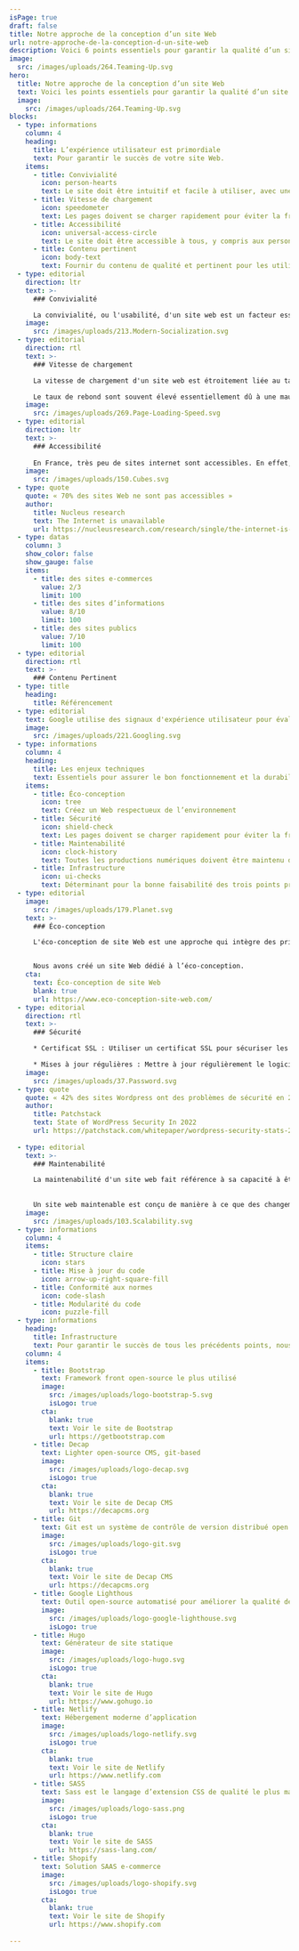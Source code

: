 ```yaml
---
isPage: true
draft: false
title: Notre approche de la conception d’un site Web
url: notre-approche-de-la-conception-d-un-site-web
description: Voici 6 points essentiels pour garantir la qualité d’un site Web dans le temps.
image: 
  src: /images/uploads/264.Teaming-Up.svg
hero:
  title: Notre approche de la conception d’un site Web
  text: Voici les points essentiels pour garantir la qualité d’un site Web dans le temps et son utilisation par les internautes.
  image:
    src: /images/uploads/264.Teaming-Up.svg
blocks:
  - type: informations
    column: 4
    heading:
      title: L’expérience utilisateur est primordiale
      text: Pour garantir le succès de votre site Web.
    items: 
      - title: Convivialité
        icon: person-hearts
        text: Le site doit être intuitif et facile à utiliser, avec une navigation claire et des éléments interactifs bien conçus.
      - title: Vitesse de chargement
        icon: speedometer
        text: Les pages doivent se charger rapidement pour éviter la frustration des utilisateurs. Un temps de chargement lent peut augmenter le taux de rebond.
      - title: Accessibilité
        icon: universal-access-circle
        text: Le site doit être accessible à tous, y compris aux personnes handicapées, en offrant une compatibilité avec les lecteurs d'écran et des fonctionnalités de zoom, entre autres.
      - title: Contenu pertinent
        icon: body-text
        text: Fournir du contenu de qualité et pertinent pour les utilisateurs, en tenant compte de leurs besoins et de leurs attentes.
  - type: editorial
    direction: ltr
    text: >-
      ### Convivialité

      La convivialité, ou l'usabilité, d'un site web est un facteur essentiel pour améliorer l'expérience utilisateur et influencer le classement sur Google. Google accorde de l'importance à la convivialité d'un site, car cela contribue à garantir que les visiteurs trouvent rapidement les informations dont ils ont besoin et bénéficient d'une expérience positive. Cela a un impact direct sur le temps que les visiteurs passent sur un site, ce qui peut influencer le classement dans les résultats de recherche.
    image:
      src: /images/uploads/213.Modern-Socialization.svg
  - type: editorial
    direction: rtl
    text: >-
      ### Vitesse de chargement

      La vitesse de chargement d'un site web est étroitement liée au taux de rebond, car elle a un impact significatif sur l'expérience utilisateur. Les visiteurs ont tendance à quitter un site si les pages mettent trop de temps à se charger, ce qui augmente le taux de rebond. Une vitesse de chargement rapide est donc cruciale pour maintenir un taux de rebond bas, améliorer la satisfaction des utilisateurs et maximiser l'engagement sur le site.

      Le taux de rebond sont souvent élevé essentiellement dû à une mauvaise conception.
    image:
      src: /images/uploads/269.Page-Loading-Speed.svg
  - type: editorial
    direction: ltr
    text: >-
      ### Accessibilité
      
      En France, très peu de sites internet sont accessibles. En effet, 70% du contenu digital est inaccessible aux personnes en situation de handicap. Il peut être, par exemple, difficile d’écouter du contenu audio, de lire ou tout simplement de naviguer facilement sur le site web.
    image: 
      src: /images/uploads/150.Cubes.svg
  - type: quote
    quote: « 70% des sites Web ne sont pas accessibles »
    author:
      title: Nucleus research
      text: The Internet is unavailable
      url: https://nucleusresearch.com/research/single/the-internet-is-unavailable/
  - type: datas
    column: 3
    show_color: false
    show_gauge: false
    items:
      - title: des sites e-commerces
        value: 2/3
        limit: 100
      - title: des sites d’informations
        value: 8/10
        limit: 100
      - title: des sites publics
        value: 7/10
        limit: 100
  - type: editorial
    direction: rtl
    text: >-
      ### Contenu Pertinent
  - type: title
    heading:
      title: Référencement
  - type: editorial
    text: Google utilise des signaux d'expérience utilisateur pour évaluer la convivialité d'un site, y compris le taux de rebond, le temps passé sur le site, et d'autres métriques. L'amélioration de la convivialité de votre site est un moyen efficace d'améliorer son classement dans les résultats de recherche de Google.
    image: 
      src: /images/uploads/221.Googling.svg
  - type: informations
    column: 4
    heading:
      title: Les enjeux techniques
      text: Essentiels pour assurer le bon fonctionnement et la durabilité de votre site Web.
    items: 
      - title: Éco-conception
        icon: tree
        text: Créez un Web respectueux de l’environnement
      - title: Sécurité
        icon: shield-check
        text: Les pages doivent se charger rapidement pour éviter la frustration des utilisateurs. Un temps de chargement lent peut augmenter le taux de rebond.
      - title: Maintenabilité
        icon: clock-history
        text: Toutes les productions numériques doivent être maintenu dans le temps.
      - title: Infrastructure
        icon: ui-checks
        text: Déterminant pour la bonne faisabilité des trois points précédents.
  - type: editorial
    image:
      src: /images/uploads/179.Planet.svg
    text: >-
      ### Éco-conception

      L'éco-conception de site Web est une approche qui intègre des principes de durabilité environnementale dans le processus de conception et de développement des sites internet. Elle vise à réduire l'impact écologique des sites en optimisant l'efficacité énergétique, en minimisant les émissions de carbone et en réduisant la consommation de ressources.


      Nous avons créé un site Web dédié à l’éco-conception.
    cta:
      text: Éco-conception de site Web
      blank: true
      url: https://www.eco-conception-site-web.com/
  - type: editorial
    direction: rtl
    text: >-
      ### Sécurité

      * Certificat SSL : Utiliser un certificat SSL pour sécuriser les connexions entre le navigateur de l'utilisateur et le serveur web, assurant ainsi le chiffrement des données.

      * Mises à jour régulières : Mettre à jour régulièrement le logiciel, y compris le CMS (Content Management System) ou tout autre composant, pour corriger les vulnérabilités de sécurité.
    image: 
      src: /images/uploads/37.Password.svg
  - type: quote
    quote: « 42% des sites Wordpress ont des problèmes de sécurité en 2022 »
    author:
      title: Patchstack
      text: State of WordPress Security In 2022
      url: https://patchstack.com/whitepaper/wordpress-security-stats-2022/
    
  - type: editorial
    text: >-
      ### Maintenabilité

      La maintenabilité d'un site web fait référence à sa capacité à être facilement modifié, mis à jour, et réparé au fil du temps. 
      
      
      Un site web maintenable est conçu de manière à ce que des changements puissent être apportés sans affecter négativement d'autres parties du site, ce qui réduit les coûts et le temps nécessaires pour les mises à jour et les réparations. Une bonne maintenabilité implique une structure propre, une documentation claire, et l'utilisation de meilleures pratiques de développement pour assurer la flexibilité et la facilité de gestion du site web sur le long terme.
    image:
      src: /images/uploads/103.Scalability.svg
  - type: informations
    column: 4
    items: 
      - title: Structure claire
        icon: stars
      - title: Mise à jour du code
        icon: arrow-up-right-square-fill
      - title: Conformité aux normes
        icon: code-slash
      - title: Modularité du code
        icon: puzzle-fill
  - type: informations
    heading:
      title: Infrastructure
      text: Pour garantir le succès de tous les précédents points, nous avons optés pour ces solutions et outils.
    column: 4
    items: 
      - title: Bootstrap 
        text: Framework front open-source le plus utilisé
        image:
          src: /images/uploads/logo-bootstrap-5.svg
          isLogo: true
        cta:
          blank: true
          text: Voir le site de Bootstrap
          url: https://getbootstrap.com
      - title: Decap
        text: Lighter open-source CMS, git-based
        image:
          src: /images/uploads/logo-decap.svg
          isLogo: true
        cta:
          blank: true
          text: Voir le site de Decap CMS
          url: https://decapcms.org
      - title: Git
        text: Git est un système de contrôle de version distribué open source.
        image:
          src: /images/uploads/logo-git.svg
          isLogo: true
        cta:
          blank: true
          text: Voir le site de Decap CMS
          url: https://decapcms.org
      - title: Google Lighthous
        text: Outil open-source automatisé pour améliorer la qualité des pages Web
        image:
          src: /images/uploads/logo-google-lighthouse.svg
          isLogo: true
      - title: Hugo
        text: Générateur de site statique
        image:
          src: /images/uploads/logo-hugo.svg
          isLogo: true
        cta:
          blank: true
          text: Voir le site de Hugo
          url: https://www.gohugo.io
      - title: Netlify
        text: Hébergement moderne d’application
        image:
          src: /images/uploads/logo-netlify.svg
          isLogo: true
        cta:
          blank: true
          text: Voir le site de Netlify
          url: https://www.netlify.com
      - title: SASS 
        text: Sass est le langage d’extension CSS de qualité le plus mature, le plus stable et le plus puissant.
        image:
          src: /images/uploads/logo-sass.png
          isLogo: true
        cta:
          blank: true
          text: Voir le site de SASS
          url: https://sass-lang.com/
      - title: Shopify
        text: Solution SAAS e-commerce
        image:
          src: /images/uploads/logo-shopify.svg
          isLogo: true
        cta:
          blank: true
          text: Voir le site de Shopify
          url: https://www.shopify.com
  
---
```

